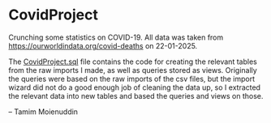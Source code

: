 # CovidProject

Crunching some statistics on COVID-19. All data was taken from https://ourworldindata.org/covid-deaths on 22-01-2025. 

The [CovidProject.sql](https://github.com/muinaldin/CovidProject/blob/master/CovidProject.sql) file contains the code for creating the relevant tables from the raw imports I made, as well as queries stored as views. Originally the queries were based on the raw imports of the csv files, but the import wizard did not do a good enough job of cleaning the data up, so I extracted the relevant data into new tables and based the queries and views on those.

– Tamim Moienuddin
